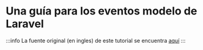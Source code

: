 # Una guía para los eventos modelo de Laravel

:::info
La fuente original (en ingles) de este tutorial se encuentra [aquí](https://laravel-news.com/model-events)
:::